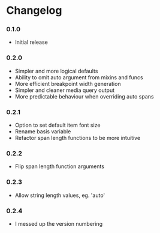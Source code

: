 # Changelog

### 0.1.0

* Initial release

### 0.2.0

* Simpler and more logical defaults
* Ability to omit auto argument from mixins and funcs
* More efficient breakpoint width generation
* Simpler and cleaner media query output
* More predictable behaviour when overriding auto spans

### 0.2.1

* Option to set default item font size
* Rename basis variable
* Refactor span length functions to be more intuitive

### 0.2.2

* Flip span length function arguments

### 0.2.3

* Allow string length values, eg. 'auto'

### 0.2.4

* I messed up the version numbering